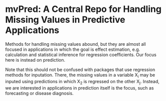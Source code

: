 
# mvPred: A Central Repo for Handling Missing Values in Predictive Applications

Methods for handling missing values abound, but they are almost all
focused in applications in which the goal is effect estimation, e.g.
calculation and statistical inference for regression coefficients.
Our focus here is instead on prediction.

Note that this should not be confused with packages that use regression
methods for inputation. There, the missing values in a variable
X<sub>i</sub> may be inputed using predictions in which X<sub>2</sub>
is regressed on the other X<sub>j</sub>. Instead, we are interested in
applications in prediction itself is the focus, such as forecasting or
disease diagnosis.


